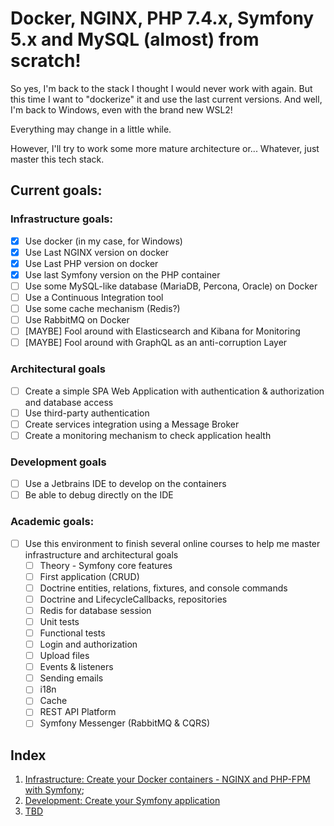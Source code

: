 # Docker, NGINX, PHP 7.4.x, Symfony 5.x and MySQL (almost) from scratch!

So yes, I'm back to the stack I thought I would never work with again. But this time I want to "dockerize" it and use 
the last current versions. And well, I'm back to Windows, even with the brand new WSL2! 

Everything may change in a little while.

However, I'll try to work some more mature architecture or... Whatever, just master this tech stack.

## Current goals:

### Infrastructure goals:
- [x] Use docker (in my case, for Windows)
- [x] Use Last NGINX version on docker
- [x] Use Last PHP version on docker
- [x] Use last Symfony version on the PHP container
- [ ] Use some MySQL-like database (MariaDB, Percona, Oracle) on Docker
- [ ] Use a Continuous Integration tool
- [ ] Use some cache mechanism (Redis?)
- [ ] Use RabbitMQ on Docker
- [ ] [MAYBE] Fool around with Elasticsearch and Kibana for Monitoring
- [ ] [MAYBE] Fool around with GraphQL as an anti-corruption Layer

### Architectural goals
- [ ] Create a simple SPA Web Application with authentication & authorization and database access
- [ ] Use third-party authentication
- [ ] Create services integration using a Message Broker
- [ ] Create a monitoring mechanism to check application health

### Development goals 
- [ ] Use a Jetbrains IDE to develop on the containers  
- [ ] Be able to debug directly on the IDE

### Academic goals:
- [ ] Use this environment to finish several online courses to help me master infrastructure and architectural goals
  - [ ] Theory - Symfony core features
  - [ ] First application (CRUD)
  - [ ] Doctrine entities, relations, fixtures, and console commands
  - [ ] Doctrine and LifecycleCallbacks, repositories
  - [ ] Redis for database session 
  - [ ] Unit tests
  - [ ] Functional tests
  - [ ] Login and authorization
  - [ ] Upload files
  - [ ] Events & listeners
  - [ ] Sending emails
  - [ ] i18n
  - [ ] Cache
  - [ ] REST API Platform
  - [ ] Symfony Messenger (RabbitMQ & CQRS)
 
## Index

1. [Infrastructure: Create your Docker containers - NGINX and PHP-FPM with Symfony](README.files/DOCKER.md);
2. [Development: Create your Symfony application](README.files/SYMFONY-PROJECT.md)  
3. [TBD](README.md)
